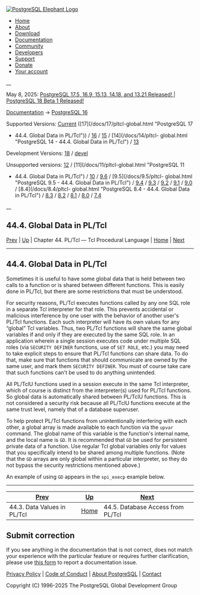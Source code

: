 [ ![PostgreSQL Elephant Logo](/media/img/about/press/elephant.png) ](/)

  * [Home](/ "Home")
  * [About](/about/ "About")
  * [Download](/download/ "Download")
  * [Documentation](/docs/ "Documentation")
  * [Community](/community/ "Community")
  * [Developers](/developer/ "Developers")
  * [Support](/support/ "Support")
  * [Donate](/about/donate/ "Donate")
  * [Your account](/account/ "Your account")

__

May 8, 2025: [ PostgreSQL 17.5, 16.9, 15.13, 14.18, and 13.21 Released! ](/about/news/postgresql-175-169-1513-1418-and-1321-released-3072/) | [ PostgreSQL 18 Beta 1 Released! ](/about/news/postgresql-18-beta-1-released-3070/)

[Documentation](/docs/ "Documentation") -> [PostgreSQL
16](/docs/16/index.html)

Supported Versions: [Current](/docs/current/pltcl-global.html "PostgreSQL 17 -
44.4. Global Data in PL/Tcl") ([17](/docs/17/pltcl-global.html "PostgreSQL 17
- 44.4. Global Data in PL/Tcl")) / [16](/docs/16/pltcl-global.html "PostgreSQL
16 - 44.4. Global Data in PL/Tcl") / [15](/docs/15/pltcl-global.html
"PostgreSQL 15 - 44.4. Global Data in PL/Tcl") / [14](/docs/14/pltcl-
global.html "PostgreSQL 14 - 44.4. Global Data in PL/Tcl") /
[13](/docs/13/pltcl-global.html "PostgreSQL 13 - 44.4. Global Data in PL/Tcl")

Development Versions: [18](/docs/18/pltcl-global.html "PostgreSQL 18 -
44.4. Global Data in PL/Tcl") / [devel](/docs/devel/pltcl-global.html
"PostgreSQL devel - 44.4. Global Data in PL/Tcl")

Unsupported versions: [12](/docs/12/pltcl-global.html "PostgreSQL 12 -
44.4. Global Data in PL/Tcl") / [11](/docs/11/pltcl-global.html "PostgreSQL 11
- 44.4. Global Data in PL/Tcl") / [10](/docs/10/pltcl-global.html "PostgreSQL
10 - 44.4. Global Data in PL/Tcl") / [9.6](/docs/9.6/pltcl-global.html
"PostgreSQL 9.6 - 44.4. Global Data in PL/Tcl") / [9.5](/docs/9.5/pltcl-
global.html "PostgreSQL 9.5 - 44.4. Global Data in PL/Tcl") /
[9.4](/docs/9.4/pltcl-global.html "PostgreSQL 9.4 - 44.4. Global Data in
PL/Tcl") / [9.3](/docs/9.3/pltcl-global.html "PostgreSQL 9.3 - 44.4. Global
Data in PL/Tcl") / [9.2](/docs/9.2/pltcl-global.html "PostgreSQL 9.2 -
44.4. Global Data in PL/Tcl") / [9.1](/docs/9.1/pltcl-global.html "PostgreSQL
9.1 - 44.4. Global Data in PL/Tcl") / [9.0](/docs/9.0/pltcl-global.html
"PostgreSQL 9.0 - 44.4. Global Data in PL/Tcl") / [8.4](/docs/8.4/pltcl-
global.html "PostgreSQL 8.4 - 44.4. Global Data in PL/Tcl") /
[8.3](/docs/8.3/pltcl-global.html "PostgreSQL 8.3 - 44.4. Global Data in
PL/Tcl") / [8.2](/docs/8.2/pltcl-global.html "PostgreSQL 8.2 - 44.4. Global
Data in PL/Tcl") / [8.1](/docs/8.1/pltcl-global.html "PostgreSQL 8.1 -
44.4. Global Data in PL/Tcl") / [8.0](/docs/8.0/pltcl-global.html "PostgreSQL
8.0 - 44.4. Global Data in PL/Tcl") / [7.4](/docs/7.4/pltcl-global.html
"PostgreSQL 7.4 - 44.4. Global Data in PL/Tcl")

__

44.4. Global Data in PL/Tcl  
---  
[Prev](pltcl-data.html "44.3. Data Values in PL/Tcl")  | [Up](pltcl.html "Chapter 44. PL/Tcl — Tcl Procedural Language") | Chapter 44. PL/Tcl — Tcl Procedural Language | [Home](index.html "PostgreSQL 16.9 Documentation") |  [Next](pltcl-dbaccess.html "44.5. Database Access from PL/Tcl")  
  
* * *

## 44.4. Global Data in PL/Tcl #

Sometimes it is useful to have some global data that is held between two calls
to a function or is shared between different functions. This is easily done in
PL/Tcl, but there are some restrictions that must be understood.

For security reasons, PL/Tcl executes functions called by any one SQL role in
a separate Tcl interpreter for that role. This prevents accidental or
malicious interference by one user with the behavior of another user's PL/Tcl
functions. Each such interpreter will have its own values for any “global” Tcl
variables. Thus, two PL/Tcl functions will share the same global variables if
and only if they are executed by the same SQL role. In an application wherein
a single session executes code under multiple SQL roles (via `SECURITY
DEFINER` functions, use of `SET ROLE`, etc.) you may need to take explicit
steps to ensure that PL/Tcl functions can share data. To do that, make sure
that functions that should communicate are owned by the same user, and mark
them `SECURITY DEFINER`. You must of course take care that such functions
can't be used to do anything unintended.

All PL/TclU functions used in a session execute in the same Tcl interpreter,
which of course is distinct from the interpreter(s) used for PL/Tcl functions.
So global data is automatically shared between PL/TclU functions. This is not
considered a security risk because all PL/TclU functions execute at the same
trust level, namely that of a database superuser.

To help protect PL/Tcl functions from unintentionally interfering with each
other, a global array is made available to each function via the `upvar`
command. The global name of this variable is the function's internal name, and
the local name is `GD`. It is recommended that `GD` be used for persistent
private data of a function. Use regular Tcl global variables only for values
that you specifically intend to be shared among multiple functions. (Note that
the `GD` arrays are only global within a particular interpreter, so they do
not bypass the security restrictions mentioned above.)

An example of using `GD` appears in the `spi_execp` example below.

* * *

[Prev](pltcl-data.html "44.3. Data Values in PL/Tcl")  | [Up](pltcl.html "Chapter 44. PL/Tcl — Tcl Procedural Language") |  [Next](pltcl-dbaccess.html "44.5. Database Access from PL/Tcl")  
---|---|---  
44.3. Data Values in PL/Tcl  | [Home](index.html "PostgreSQL 16.9 Documentation") |  44.5. Database Access from PL/Tcl  
  
## Submit correction

If you see anything in the documentation that is not correct, does not match
your experience with the particular feature or requires further clarification,
please use [this form](/account/comments/new/16/pltcl-global.html/) to report
a documentation issue.

[Privacy Policy](/about/privacypolicy) | [Code of Conduct](/about/policies/coc/) | [About PostgreSQL](/about/) | [Contact](/about/contact/)  

Copyright (C) 1996-2025 The PostgreSQL Global Development Group

